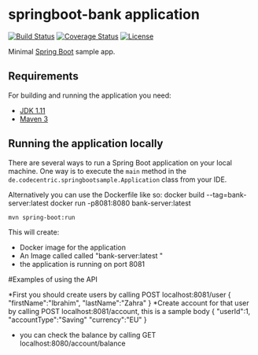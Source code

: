 # springboot-bank application

[![Build Status](https://travis-ci.org/codecentric/springboot-sample-app.svg?branch=master)](https://travis-ci.org/codecentric/springboot-sample-app)
[![Coverage Status](https://coveralls.io/repos/github/codecentric/springboot-sample-app/badge.svg?branch=master)](https://coveralls.io/github/codecentric/springboot-sample-app?branch=master)
[![License](http://img.shields.io/:license-apache-blue.svg)](http://www.apache.org/licenses/LICENSE-2.0.html)

Minimal [Spring Boot](http://projects.spring.io/spring-boot/) sample app.

## Requirements

For building and running the application you need:

- [JDK 1.11](http://www.oracle.com/technetwork/java/javase/downloads/jdk8-downloads-2133151.html)
- [Maven 3](https://maven.apache.org)

## Running the application locally

There are several ways to run a Spring Boot application on your local machine. One way is to execute the `main` method in the `de.codecentric.springbootsample.Application` class from your IDE.

Alternatively you can use the Dockerfile like so:
docker build --tag=bank-server:latest
docker run -p8081:8080 bank-server:latest

```shell
mvn spring-boot:run
```

This will create:

* Docker image for the application
* An Image called called "bank-server:latest "
* the application is running on port 8081

#Examples of using the API

*First you should create users by calling POST localhost:8081/user
{
"firstName":"Ibrahim",
"lastName":"Zahra"
}
*Create account for that user by calling POST localhost:8081/account, this is a sample body
{
"userId":1,
"accountType":"Saving"
"currency":"EU"
}
* you can check the balance by calling GET localhost:8080/account/balance
